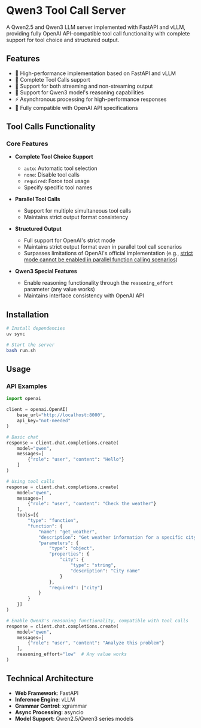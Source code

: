 # Qwen3 Tool Call Server

A Qwen2.5 and Qwen3 LLM server implemented with FastAPI and vLLM, providing fully OpenAI API-compatible tool call functionality with complete support for tool choice and structured output.

## Features

- 🚀 High-performance implementation based on FastAPI and vLLM
- 🔧 Complete Tool Calls support
- 🌊 Support for both streaming and non-streaming output
- 🧠 Support for Qwen3 model's reasoning capabilities
- ⚡ Asynchronous processing for high-performance responses
- 🎯 Fully compatible with OpenAI API specifications

## Tool Calls Functionality

### Core Features

- **Complete Tool Choice Support**
  - `auto`: Automatic tool selection
  - `none`: Disable tool calls
  - `required`: Force tool usage
  - Specify specific tool names

- **Parallel Tool Calls**
  - Support for multiple simultaneous tool calls
  - Maintains strict output format consistency

- **Structured Output**
  - Full support for OpenAI's strict mode
  - Maintains strict output format even in parallel tool call scenarios
  - Surpasses limitations of OpenAI's official implementation (e.g., [strict mode cannot be enabled in parallel function calling scenarios](https://platform.openai.com/docs/guides/function-calling/parallel-function-calling?api-mode=responses#:~:text=Note%3A%20Currently%2C%20if%20the%20model%20calls%20multiple%20functions%20in%20one%20turn%20then%20strict%20mode%20will%20be%20disabled%20for%20those%20calls.))

- **Qwen3 Special Features**
  - Enable reasoning functionality through the `reasoning_effort` parameter (any value works)
  - Maintains interface consistency with OpenAI API

## Installation

```bash
# Install dependencies
uv sync

# Start the server
bash run.sh
```

## Usage

### API Examples

```python
import openai

client = openai.OpenAI(
    base_url="http://localhost:8000",
    api_key="not-needed"
)

# Basic chat
response = client.chat.completions.create(
    model="qwen",
    messages=[
        {"role": "user", "content": "Hello"}
    ]
)

# Using tool calls
response = client.chat.completions.create(
    model="qwen",
    messages=[
        {"role": "user", "content": "Check the weather"}
    ],
    tools=[{
        "type": "function",
        "function": {
            "name": "get_weather",
            "description": "Get weather information for a specific city",
            "parameters": {
                "type": "object",
                "properties": {
                    "city": {
                        "type": "string",
                        "description": "City name"
                    }
                },
                "required": ["city"]
            }
        }
    }]
)

# Enable Qwen3's reasoning functionality, compatible with tool calls
response = client.chat.completions.create(
    model="qwen",
    messages=[
        {"role": "user", "content": "Analyze this problem"}
    ],
    reasoning_effort="low"  # Any value works
)
```

## Technical Architecture

- **Web Framework**: FastAPI
- **Inference Engine**: vLLM
- **Grammar Control**: xgrammar
- **Async Processing**: asyncio
- **Model Support**: Qwen2.5/Qwen3 series models 